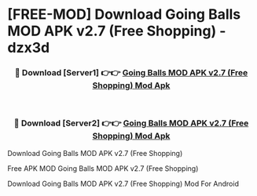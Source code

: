 # [FREE-MOD] Download Going Balls MOD APK v2.7 (Free Shopping) - dzx3d


<div align="center">
<h3>🔴 Download [Server1] 👉👉 <a href="https://apk-comot.site?title=Going_Balls_MOD_APK_v2.7_(Free_Shopping)">Going Balls MOD APK v2.7 (Free Shopping) Mod Apk</a></h3><br>

<h3>🔴 Download [Server2] 👉👉 <a href="https://apk-comot.site?title=Going_Balls_MOD_APK_v2.7_(Free_Shopping)">Going Balls MOD APK v2.7 (Free Shopping) Mod Apk</a></h3>
</div>



Download Going Balls MOD APK v2.7 (Free Shopping) 

Free APK MOD Going Balls MOD APK v2.7 (Free Shopping) 

Download Going Balls MOD APK v2.7 (Free Shopping) Mod For Android
